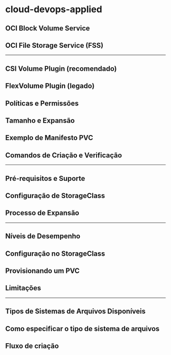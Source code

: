 # cloud-devops-applied

## OCI Block Volume Service
## OCI File Storage Service (FSS)

---

## CSI Volume Plugin (recomendado)
## FlexVolume Plugin (legado)
## Políticas e Permissões
## Tamanho e Expansão
## Exemplo de Manifesto PVC
## Comandos de Criação e Verificação

--- 

## Pré-requisitos e Suporte
## Configuração de StorageClass
## Processo de Expansão

---

## Níveis de Desempenho
## Configuração no StorageClass
## Provisionando um PVC
## Limitações

---

## Tipos de Sistemas de Arquivos Disponíveis
## Como especificar o tipo de sistema de arquivos
## Fluxo de criação
